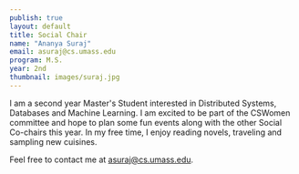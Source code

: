 ```yaml
---
publish: true
layout: default
title: Social Chair
name: "Ananya Suraj"
email: asuraj@cs.umass.edu
program: M.S.
year: 2nd
thumbnail: images/suraj.jpg
---
```

I am a second year Master's Student interested in Distributed Systems, Databases and Machine Learning. I am excited to be part of the CSWomen committee and hope to plan some fun events along with the other Social Co-chairs this year. In my free time, I enjoy reading novels, traveling and sampling new cuisines.

Feel free to contact me at asuraj@cs.umass.edu.
